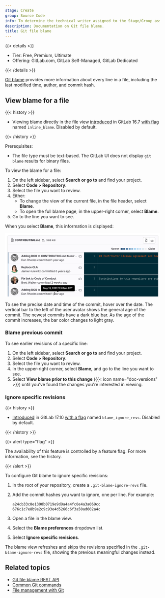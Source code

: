 ```yaml
---
stage: Create
group: Source Code
info: To determine the technical writer assigned to the Stage/Group associated with this page, see https://handbook.gitlab.com/handbook/product/ux/technical-writing/#assignments
description: Documentation on Git file blame.
title: Git file blame
---
```


{{< details >}}

- Tier: Free, Premium, Ultimate
- Offering: GitLab.com, GitLab Self-Managed, GitLab Dedicated

{{< /details >}}

[Git blame](https://git-scm.com/docs/git-blame) provides more information
about every line in a file, including the last modified time, author, and
commit hash.

## View blame for a file

{{< history >}}

- Viewing blame directly in the file view [introduced](https://gitlab.com/gitlab-org/gitlab/-/issues/430950) in GitLab 16.7 [with flag](../../../../administration/feature_flags.md) named `inline_blame`. Disabled by default.

{{< /history >}}

Prerequisites:

- The file type must be text-based. The GitLab UI does not display
  `git blame` results for binary files.

To view the blame for a file:

1. On the left sidebar, select **Search or go to** and find your project.
1. Select **Code > Repository**.
1. Select the file you want to review.
1. Either:
   - To change the view of the current file, in the file header, select **Blame**.
   - To open the full blame page, in the upper-right corner, select **Blame**.
1. Go to the line you want to see.

When you select **Blame**, this information is displayed:

![Git blame output](img/file_blame_output_v16_6.png "Blame button output")

To see the precise date and time of the commit, hover over the date. The vertical bar
to the left of the user avatar shows the general age of the commit. The newest
commits have a dark blue bar. As the age of the commit increases, the bar color
changes to light gray.

### Blame previous commit

To see earlier revisions of a specific line:

1. On the left sidebar, select **Search or go to** and find your project.
1. Select **Code > Repository**.
1. Select the file you want to review.
1. In the upper-right corner, select **Blame**, and go to the line you want to see.
1. Select **View blame prior to this change** ({{< icon name="doc-versions" >}})
   until you've found the changes you're interested in viewing.

### Ignore specific revisions

{{< history >}}

- [Introduced](https://gitlab.com/gitlab-org/gitlab/-/issues/514684) in GitLab 17.10 [with a flag](../../../../administration/feature_flags.md) named `blame_ignore_revs`. Disabled by default.

{{< /history >}}

{{< alert type="flag" >}}

The availability of this feature is controlled by a feature flag. For more information, see the history.

{{< /alert >}}

To configure Git blame to ignore specific revisions:

1. In the root of your repository, create a `.git-blame-ignore-revs` file.
1. Add the commit hashes you want to ignore, one per line.
   For example:

   ```plaintext
   a24cb33c0e1390b0719e9d9a4a4fc0e4a3a069cc
   676c1c7e8b9e2c9c93e4d5266c6f3a50ad602a4c
   ```

1. Open a file in the blame view.
1. Select the **Blame preferences** dropdown list.
1. Select **Ignore specific revisions**.

The blame view refreshes and skips the revisions specified in the `.git-blame-ignore-revs` file,
showing the previous meaningful changes instead.

## Related topics

- [Git file blame REST API](../../../../api/repository_files.md#get-file-blame-from-repository)
- [Common Git commands](../../../../topics/git/commands.md)
- [File management with Git](../../../../topics/git/file_management.md)
